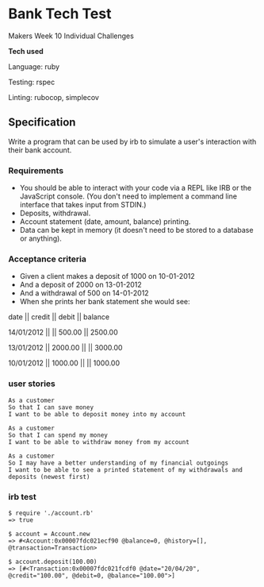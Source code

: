 # Bank Tech Test

Makers Week 10 Individual Challenges

**Tech used**

Language: ruby

Testing: rspec

Linting: rubocop, simplecov

## Specification
Write a program that can be used by irb to simulate a user's interaction with their bank account.

### Requirements

* You should be able to interact with your code via a REPL like IRB or the JavaScript console. (You don't need to implement a command line interface that takes input from STDIN.)
* Deposits, withdrawal.
* Account statement (date, amount, balance) printing.
* Data can be kept in memory (it doesn't need to be stored to a database or anything).

### Acceptance criteria

* Given a client makes a deposit of 1000 on 10-01-2012
* And a deposit of 2000 on 13-01-2012
* And a withdrawal of 500 on 14-01-2012
* When she prints her bank statement she would see:

date || credit || debit || balance

14/01/2012 || || 500.00 || 2500.00

13/01/2012 || 2000.00 || || 3000.00

10/01/2012 || 1000.00 || || 1000.00

### user stories
```
As a customer
So that I can save money
I want to be able to deposit money into my account

As a customer
So that I can spend my money
I want to be able to withdraw money from my account

As a customer
So I may have a better understanding of my financial outgoings
I want to be able to see a printed statement of my withdrawals and deposits (newest first)
```

### irb test
```
$ require './account.rb'
=> true 

$ account = Account.new
=> #<Account:0x00007fdc021ecf90 @balance=0, @history=[], @transaction=Transaction> 

$ account.deposit(100.00)
=> [#<Transaction:0x00007fdc021fcdf0 @date="20/04/20", @credit="100.00", @debit=0, @balance="100.00">] 


```